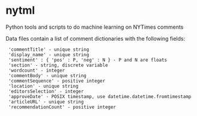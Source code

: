 nytml
=====

Python tools and scripts to do machine learning on NYTimes comments

Data files contain a list of comment dictionaries with the following fields:

     'commentTitle' - unique string
     'display_name' - unique string
     'sentiment' : { 'pos' : P, 'neg' : N } - P and N are floats
     'section' - string, discrete variable
     'wordcount' - integer
     'commentBody' - unique string
     'commentSequence' - positive integer
     'location' - unique string
     'editorsSelection' - integer
     'approveDate' - POSIX timestamp, use datetime.datetime.fromtimestamp
     'articleURL' - unique string
     'recommendationCount' - positive integer
     
